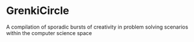 # GrenkiCircle
A compilation of sporadic bursts of creativity in problem solving scenarios within the computer science space
